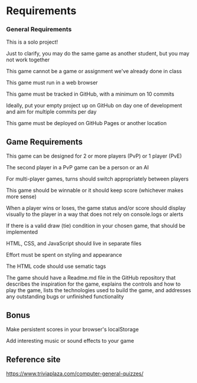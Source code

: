 # Requirements
### General Requirements

This is a solo project!

Just to clarify, you may do the same game as another student, but you may not work together

This game cannot be a game or assignment we've already done in class

This game must run in a web browser

This game must be tracked in GitHub, with a minimum on 10 commits

Ideally, put your empty project up on GitHub on day one of development and aim for multiple commits per day

This game must be deployed on GitHub Pages or another location

## Game Requirements
This game can be designed for 2 or more players (PvP) or 1 player (PvE)

The second player in a PvP game can be a person or an AI

For multi-player games, turns should switch appropriately between players

This game should be winnable or it should keep score (whichever makes more sense)

When a player wins or loses, the game status and/or score should display visually to the player in a way that does not rely on console.logs or alerts

If there is a valid draw (tie) condition in your chosen game, that should be implemented

HTML, CSS, and JavaScript should live in separate files

Effort must be spent on styling and appearance

The HTML code should use sematic tags

The game should have a Readme.md file in the GitHub repository that describes the inspiration for the game, explains the controls and how to play the game, lists the technologies used to build the game, and addresses any outstanding bugs or unfinished functionality
## Bonus
Make persistent scores in your browser's localStorage

Add interesting music or sound effects to your game

## Reference site
https://www.triviaplaza.com/computer-general-quizzes/
